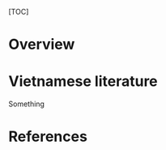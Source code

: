 [TOC]

# Overview

# Vietnamese literature

Something

# References

[fairy-tale]: https://en.wikipedia.org/wiki/Fairy_tale
[folklore]: https://en.wikipedia.org/wiki/Folklore
[comparison]: http://www.vrml.k12.la.us/dozier2/fairytales/fairytales.htm
[fable]: https://en.wikipedia.org/wiki/Fable
[aesop-fable]: https://en.wikipedia.org/wiki/Aesop%27s_Fables
[brothers-grimm]: https://en.wikipedia.org/wiki/Brothers_Grimm
[han-christian-andersen]: https://en.wikipedia.org/wiki/Hans_Christian_Andersen
